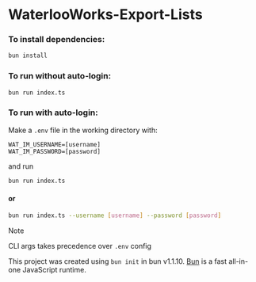 # WaterlooWorks-Export-Lists

### To install dependencies:

```bash
bun install
```

### To run without auto-login:

```bash
bun run index.ts
```

### To run with auto-login:

Make a `.env` file in the working directory with:

```env
WAT_IM_USERNAME=[username]
WAT_IM_PASSWORD=[password]
```

and run

```bash
bun run index.ts
```

#### or

```bash
bun run index.ts --username [username] --password [password]
```

> [!NOTE]
> CLI args takes precedence over `.env` config

This project was created using `bun init` in bun v1.1.10. [Bun](https://bun.sh) is a fast all-in-one JavaScript runtime.
